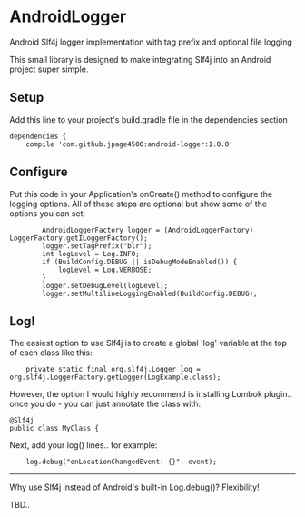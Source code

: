 # AndroidLogger
Android Slf4j logger implementation with tag prefix and optional file logging

This small library is designed to make integrating Slf4j into an Android project super simple.

## Setup
Add this line to your project's build.gradle file in the dependencies section
```
dependencies {
    compile 'com.github.jpage4500:android-logger:1.0.0'
```

## Configure
Put this code in your Application's onCreate() method to configure the logging options. All of these steps are optional but show some of the options you can set:

```
        AndroidLoggerFactory logger = (AndroidLoggerFactory) LoggerFactory.getILoggerFactory();
        logger.setTagPrefix("blr");
        int logLevel = Log.INFO;
        if (BuildConfig.DEBUG || isDebugModeEnabled()) {
            logLevel = Log.VERBOSE;
        }
        logger.setDebugLevel(logLevel);
        logger.setMultilineLoggingEnabled(BuildConfig.DEBUG);
```

## Log!

The easiest option to use Slf4j is to create a global 'log' variable at the top of each class like this:
```
    private static final org.slf4j.Logger log = org.slf4j.LoggerFactory.getLogger(LogExample.class);
```

However, the option I would highly recommend is installing Lombok plugin.. once you do - you can just annotate the class with:

```
@Slf4j
public class MyClass {
```

Next, add your log() lines.. for example:
```
    log.debug("onLocationChangedEvent: {}", event);
```

-----------------------

Why use Slf4j instead of Android's built-in Log.debug()? Flexibility! 

TBD..
